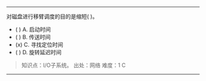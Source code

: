 ---
对磁盘进行移臂调度的目的是缩短( )。
- ( ) A. 启动时间 
- ( ) B. 传送时间 
- (x) C. 寻找定位时间 
- ( ) D. 旋转延迟时间

> 知识点：I/O子系统。
> 出处：网络
> 难度：1
> C

---